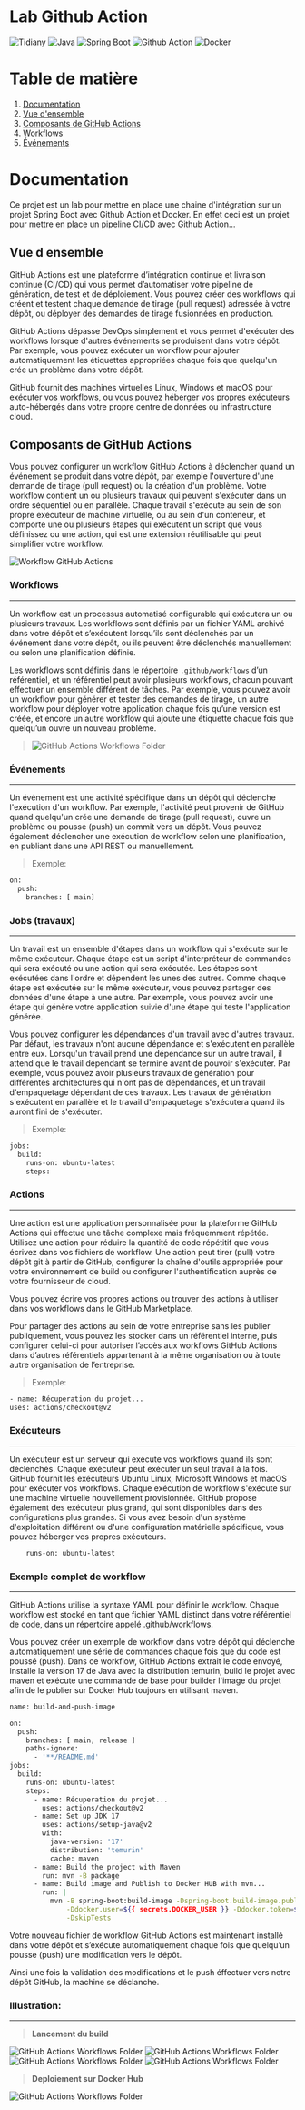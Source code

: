 # Lab Github Action
![Tidiany](https://img.shields.io/badge/work-on%20progress-red.svg)
![Java](https://img.shields.io/badge/Tidiany-Java-brown)
![Spring Boot](https://img.shields.io/badge/Tidiany-Spring%20Boot-green)
![Github Action](https://img.shields.io/badge/Tidiany-Github%20Action-yellow.svg)
![Docker](https://img.shields.io/badge/Tidiany-Docker-blue)

# Table de matière
1. [Documentation](#documentation)
2. [Vue d'ensemble](#Vue-d-ensemble)
3. [Composants de GitHub Actions](#composants-de-gitHub-actions)
4. [Workflows](#workflows)
5. [Événements](#événements)

# Documentation
Ce projet est un lab pour mettre en place une chaine d'intégration sur un projet Spring Boot avec Github Action et Docker.
En effet ceci est un projet pour mettre en place un pipeline CI/CD avec Github Action...

## Vue d ensemble
GitHub Actions est une plateforme d’intégration continue et livraison continue (CI/CD) qui vous permet d’automatiser votre pipeline de génération, de test et de déploiement. Vous pouvez créer des workflows qui créent et testent chaque demande de tirage (pull request) adressée à votre dépôt, ou déployer des demandes de tirage fusionnées en production.

GitHub Actions dépasse DevOps simplement et vous permet d'exécuter des workflows lorsque d'autres événements se produisent dans votre dépôt. Par exemple, vous pouvez exécuter un workflow pour ajouter automatiquement les étiquettes appropriées chaque fois que quelqu'un crée un problème dans votre dépôt.

GitHub fournit des machines virtuelles Linux, Windows et macOS pour exécuter vos workflows, ou vous pouvez héberger vos propres exécuteurs auto-hébergés dans votre propre centre de données ou infrastructure cloud.

## Composants de GitHub Actions
Vous pouvez configurer un workflow GitHub Actions à déclencher quand un événement se produit dans votre dépôt, par exemple l'ouverture d'une demande de tirage (pull request) ou la création d'un problème. Votre workflow contient un ou plusieurs travaux qui peuvent s'exécuter dans un ordre séquentiel ou en parallèle. Chaque travail s'exécute au sein de son propre exécuteur de machine virtuelle, ou au sein d'un conteneur, et comporte une ou plusieurs étapes qui exécutent un script que vous définissez ou une action, qui est une extension réutilisable qui peut simplifier votre workflow.

![Workflow GitHub Actions](https://docs.github.com/assets/cb-25535/mw-1440/images/help/actions/overview-actions-simple.webp)

### Workflows
***
Un workflow est un processus automatisé configurable qui exécutera un ou plusieurs travaux. Les workflows sont définis par un fichier YAML archivé dans votre dépôt et s’exécutent lorsqu’ils sont déclenchés par un événement dans votre dépôt, ou ils peuvent être déclenchés manuellement ou selon une planification définie.

Les workflows sont définis dans le répertoire `.github/workflows` d’un référentiel, et un référentiel peut avoir plusieurs workflows, chacun pouvant effectuer un ensemble différent de tâches. Par exemple, vous pouvez avoir un workflow pour générer et tester des demandes de tirage, un autre workflow pour déployer votre application chaque fois qu’une version est créée, et encore un autre workflow qui ajoute une étiquette chaque fois que quelqu’un ouvre un nouveau problème.

>![GitHub Actions Workflows Folder](https://github.com/Tidiany/lab-github-action/blob/main/src/main/resources/static/images/github-workflows-image.png?raw=true)

### Événements
***
Un événement est une activité spécifique dans un dépôt qui déclenche l'exécution d'un workflow. Par exemple, l'activité peut provenir de GitHub quand quelqu'un crée une demande de tirage (pull request), ouvre un problème ou pousse (push) un commit vers un dépôt. Vous pouvez également déclencher une exécution de workflow selon une planification, en publiant dans une API REST ou manuellement.
> Exemple:
```bash
on:
  push:
    branches: [ main]
```

### Jobs (travaux)
***
Un travail est un ensemble d'étapes dans un workflow qui s'exécute sur le même exécuteur. Chaque étape est un script d'interpréteur de commandes qui sera exécuté ou une action qui sera exécutée. Les étapes sont exécutées dans l'ordre et dépendent les unes des autres. Comme chaque étape est exécutée sur le même exécuteur, vous pouvez partager des données d'une étape à une autre. Par exemple, vous pouvez avoir une étape qui génère votre application suivie d'une étape qui teste l'application générée.

Vous pouvez configurer les dépendances d'un travail avec d'autres travaux. Par défaut, les travaux n'ont aucune dépendance et s'exécutent en parallèle entre eux. Lorsqu'un travail prend une dépendance sur un autre travail, il attend que le travail dépendant se termine avant de pouvoir s'exécuter. Par exemple, vous pouvez avoir plusieurs travaux de génération pour différentes architectures qui n'ont pas de dépendances, et un travail d'empaquetage dépendant de ces travaux. Les travaux de génération s'exécutent en parallèle et le travail d'empaquetage s'exécutera quand ils auront fini de s'exécuter.
> Exemple:
```bash
jobs:
  build:
    runs-on: ubuntu-latest
    steps:
```

### Actions
***
Une action est une application personnalisée pour la plateforme GitHub Actions qui effectue une tâche complexe mais fréquemment répétée. Utilisez une action pour réduire la quantité de code répétitif que vous écrivez dans vos fichiers de workflow. Une action peut tirer (pull) votre dépôt git à partir de GitHub, configurer la chaîne d'outils appropriée pour votre environnement de build ou configurer l'authentification auprès de votre fournisseur de cloud.

Vous pouvez écrire vos propres actions ou trouver des actions à utiliser dans vos workflows dans le GitHub Marketplace.

Pour partager des actions au sein de votre entreprise sans les publier publiquement, vous pouvez les stocker dans un référentiel interne, puis configurer celui-ci pour autoriser l’accès aux workflows GitHub Actions dans d’autres référentiels appartenant à la même organisation ou à toute autre organisation de l’entreprise.
> Exemple:
```bash
- name: Récuperation du projet...
uses: actions/checkout@v2
```

### Exécuteurs
***
Un exécuteur est un serveur qui exécute vos workflows quand ils sont déclenchés. Chaque exécuteur peut exécuter un seul travail à la fois. GitHub fournit les exécuteurs Ubuntu Linux, Microsoft Windows et macOS pour exécuter vos workflows. Chaque exécution de workflow s'exécute sur une machine virtuelle nouvellement provisionnée. GitHub propose également des exécuteur plus grand, qui sont disponibles dans des configurations plus grandes. Si vous avez besoin d'un système d'exploitation différent ou d'une configuration matérielle spécifique, vous pouvez héberger vos propres exécuteurs.
```bash
    runs-on: ubuntu-latest
```

### Exemple complet de workflow
***
GitHub Actions utilise la syntaxe YAML pour définir le workflow. Chaque workflow est stocké en tant que fichier YAML distinct dans votre référentiel de code, dans un répertoire appelé .github/workflows.

Vous pouvez créer un exemple de workflow dans votre dépôt qui déclenche automatiquement une série de commandes chaque fois que du code est poussé (push). Dans ce workflow, GitHub Actions extrait le code envoyé, installe la version 17 de Java avec la distribution temurin, build le projet avec maven et exécute une commande de base pour builder l'image du projet afin de le publier sur Docker Hub toujours en utilisant maven.
```bash
name: build-and-push-image

on:
  push:
    branches: [ main, release ]
    paths-ignore:
      - '**/README.md'
jobs:
  build:
    runs-on: ubuntu-latest
    steps:
      - name: Récuperation du projet...
        uses: actions/checkout@v2
      - name: Set up JDK 17
        uses: actions/setup-java@v2
        with:
          java-version: '17'
          distribution: 'temurin'
          cache: maven
      - name: Build the project with Maven
        run: mvn -B package
      - name: Build image and Publish to Docker HUB with mvn...
        run: |
          mvn -B spring-boot:build-image -Dspring-boot.build-image.publish=true \
              -Ddocker.user=${{ secrets.DOCKER_USER }} -Ddocker.token=${{ secrets.DOCKER_TOKEN }} \
              -DskipTests
```

Votre nouveau fichier de workflow GitHub Actions est maintenant installé dans votre dépôt et s’exécute automatiquement chaque fois que quelqu’un pousse (push) une modification vers le dépôt. 

Ainsi une fois la validation des modifications et le push éffectuer vers notre dépôt GitHub, la machine se déclanche.

### Illustration:
***
>**Lancement du build**
> 
![ GitHub Actions Workflows Folder](https://github.com/Tidiany/lab-github-action/blob/main/src/main/resources/static/images/buil-on-github-action-1.png?raw=true)
![ GitHub Actions Workflows Folder](https://github.com/Tidiany/lab-github-action/blob/main/src/main/resources/static/images/buil-on-github-action-2.png?raw=true)
![ GitHub Actions Workflows Folder](https://github.com/Tidiany/lab-github-action/blob/main/src/main/resources/static/images/buil-on-github-action-3.png?raw=true)
![ GitHub Actions Workflows Folder](https://github.com/Tidiany/lab-github-action/blob/main/src/main/resources/static/images/buil-on-github-action-4.png?raw=true)

>**Deploiement sur Docker Hub**
> 
![ GitHub Actions Workflows Folder](https://github.com/Tidiany/lab-github-action/blob/main/src/main/resources/static/images/docker-image-pushed-on-registry.png?raw=true)

